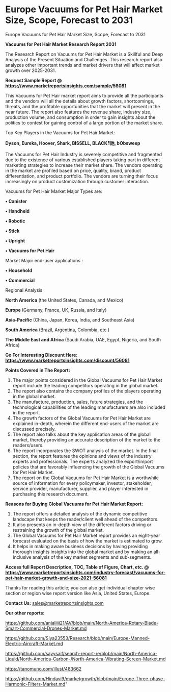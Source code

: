 # Europe Vacuums for Pet Hair Market Size, Scope, Forecast to 2031
Europe Vacuums for Pet Hair Market Size, Scope, Forecast to 2031

<strong>Vacuums for Pet Hair Market Research Report 2031</strong>

The Research Report on Vacuums for Pet Hair Market is a Skillful and Deep Analysis of the Present Situation and Challenges. This research report also analyzes other important trends and market drivers that will affect market growth over 2025-2031.

<strong>Request Sample Report @ <a href=https://www.marketreportsinsights.com/sample/56081>https://www.marketreportsinsights.com/sample/56081</a></strong>

This Vacuums for Pet Hair market report aims to provide all the participants and the vendors will all the details about growth factors, shortcomings, threats, and the profitable opportunities that the market will present in the near future. The report also features the revenue share, industry size, production volume, and consumption in order to gain insights about the politics to contest for gaining control of a large portion of the market share.

Top Key Players in the Vacuums for Pet Hair Market:

<strong>Dyson, Eureka, Hoover, Shark, BISSELL, BLACKీ訑, bObsweep</strong>

The Vacuums for Pet Hair Industry is severely competitive and fragmented due to the existence of various established players taking part in different marketing strategies to increase their market share. The vendors operating in the market are profiled based on price, quality, brand, product differentiation, and product portfolio. The vendors are turning their focus increasingly on product customization through customer interaction.

Vacuums for Pet Hair Market Major Types are:

<strong>• Canister

• Handheld

• Robotic

• Stick

• Upright

• Vacuums for Pet Hair</strong>

Market Major end-user applications :

<strong>• Household

• Commercial</strong>

Regional Analysis

</u><strong><b>North America</b></strong> (the United States, Canada, and Mexico)

<strong><b>Europe </b></strong>(Germany, France, UK, Russia, and Italy)

<strong><b>Asia-Pacific</b></strong> (China, Japan, Korea, India, and Southeast Asia)

<strong><b>South America</b></strong> (Brazil, Argentina, Colombia, etc.)

<strong><b>The Middle East and Africa</b></strong> (Saudi Arabia, UAE, Egypt, Nigeria, and South Africa)

<strong>Go For Interesting Discount Here: <a href=https://www.marketreportsinsights.com/discount/56081>https://www.marketreportsinsights.com/discount/56081</a></strong>

<strong>Points Covered in The Report:</strong>
<ol>
  <li>The major points considered in the Global Vacuums for Pet Hair Market report include the leading competitors operating in the global market.</li>
  <li>The report also contains the company profiles of the players operating in the global market.</li>
  <li>The manufacture, production, sales, future strategies, and the technological capabilities of the leading manufacturers are also included in the report.</li>
  <li>The growth factors of the Global Vacuums for Pet Hair Market are explained in-depth, wherein the different end-users of the market are discussed precisely.</li>
  <li>The report also talks about the key application areas of the global market, thereby providing an accurate description of the market to the readers/users.</li>
  <li>The report incorporates the SWOT analysis of the market. In the final section, the report features the opinions and views of the industry experts and professionals. The experts analyzed the export/import policies that are favorably influencing the growth of the Global Vacuums for Pet Hair Market.</li>
  <li>The report on the Global Vacuums for Pet Hair Market is a worthwhile source of information for every policymaker, investor, stakeholder, service provider, manufacturer, supplier, and player interested in purchasing this research document.</li>
</ol>
<strong>Reasons for Buying Global Vacuums for Pet Hair Market Report:</strong>

<ol>
  <li>The report offers a detailed analysis of the dynamic competitive landscape that keeps the reader/client well ahead of the competitors.</li>
  <li>It also presents an in-depth view of the different factors driving or restraining the growth of the global market.</li>
  <li>The Global Vacuums for Pet Hair Market report provides an eight-year forecast evaluated on the basis of how the market is estimated to grow.</li>
  <li>It helps in making aware business decisions by having providing thorough insights insights into the global market and by making an all-inclusive analysis of the key market segments and sub-segments.</li>
</ol>
<strong>Access full Report Description, TOC, Table of Figure, Chart, etc. @ <a href=https://www.marketreportsinsights.com/industry-forecast/vacuums-for-pet-hair-market-growth-and-size-2021-56081>https://www.marketreportsinsights.com/industry-forecast/vacuums-for-pet-hair-market-growth-and-size-2021-56081</a></strong>


Thanks for reading this article; you can also get individual chapter wise section or region wise report version like Asia, United States, Europe.

<strong>Contact Us:</strong>
sales@marketreportsinsights.com

<strong>Our other reports:</strong>

<a href=https://github.com/anjaliiii21/AV/blob/main/North-America-Rotary-Blade-Smart-Commercial-Drones-Market.md>https://github.com/anjaliiii21/AV/blob/main/North-America-Rotary-Blade-Smart-Commercial-Drones-Market.md</a>

<a href=https://github.com/Siya23553/Research/blob/main/Europe-Manned-Electric-Aircraft-Market.md>https://github.com/Siya23553/Research/blob/main/Europe-Manned-Electric-Aircraft-Market.md</a>

<a href=https://github.com/sayysaif/search-report-re/blob/main/North-America-Liquid/North-America-Carbon-/North-America-Vibrating-Screen-Market.md>https://github.com/sayysaif/search-report-re/blob/main/North-America-Liquid/North-America-Carbon-/North-America-Vibrating-Screen-Market.md</a>

<a href=https://tanomuno.com/illust/483662>https://tanomuno.com/illust/483662</a>

<a href=https://github.com/Hindavi9/marketgrowth/blob/main/Europe-Three-phase-Harmonic-Filters-Market.md>https://github.com/Hindavi9/marketgrowth/blob/main/Europe-Three-phase-Harmonic-Filters-Market.md</a>"
